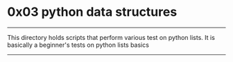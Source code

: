 # 0x03 python data structures
------------------------------
This directory holds scripts that perform various test on python lists. It is basically
a beginner's tests on python lists basics

-----------
